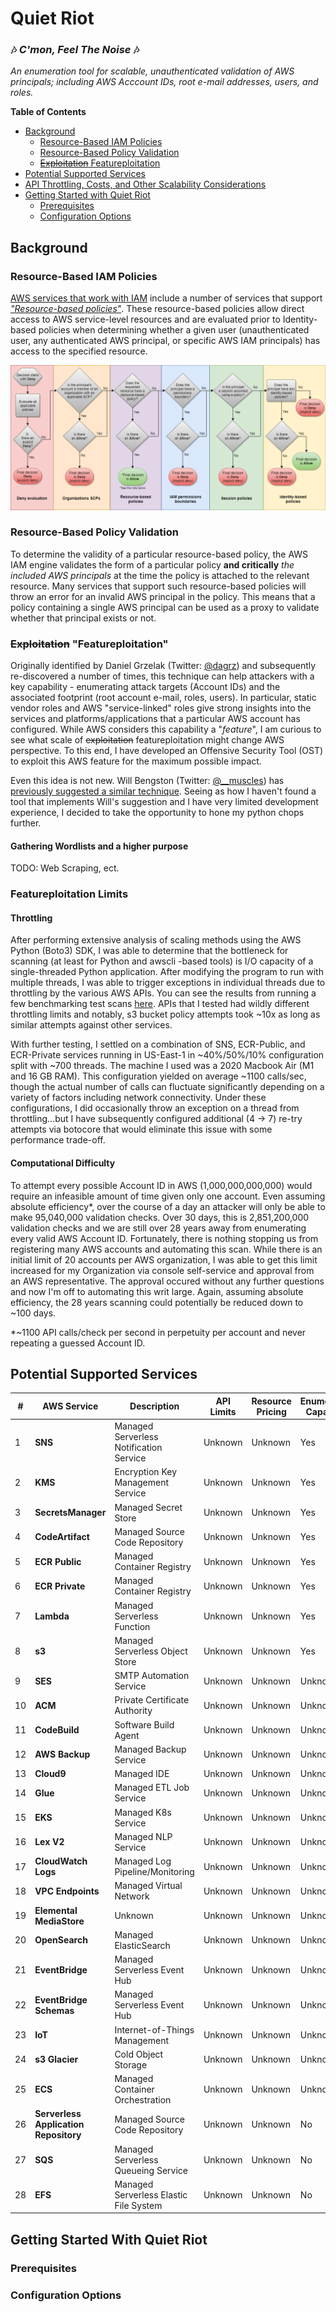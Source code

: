 # Quiet Riot 
### :notes: *C'mon, Feel The Noise* :notes:
  
_An enumeration tool for scalable, unauthenticated validation of AWS principals; including AWS Acccount IDs, root e-mail addresses, users, and roles._

**Table of Contents**
- [Background](#Background)
    - [Resource-Based IAM Policies](#Resource-Based-IAM-Policies) 
    - [Resource-Based Policy Validation](#Resource-Based-Policy-Validation)
    - [~~Exploitation~~ Featureploitation](#Exploitation) 
- [Potential Supported Services](#Potential-Supported-Services)
- [API Throttling, Costs, and Other Scalability Considerations](#API-Throttling-Costs-and-Other-Scalability-Considerations)
- [Getting Started with Quiet Riot](#Getting-Started-with-Quiet-Riot)
    - [Prerequisites](#Prerequisites)
    - [Configuration Options](#Configuration-Options)

## Background

### Resource-Based IAM Policies
[AWS services that work with IAM](https://docs.aws.amazon.com/IAM/latest/UserGuide/reference_aws-services-that-work-with-iam.html) include a number of services that support [_"Resource-based policies"_](https://docs.aws.amazon.com/IAM/latest/UserGuide/access_policies_identity-vs-resource.html). These resource-based policies allow direct access to AWS service-level resources and are evaluated prior to Identity-based policies when determining whether a given user (unauthenticated user, any authenticated AWS principal, or specific AWS IAM principals) has access to the specified resource. 

![AWS IAM Policy Evaluation Logic](./static/PolicyEvaluationHorizontal.png)
  
### Resource-Based Policy Validation
To determine the validity of a particular resource-based policy, the AWS IAM engine validates the form of a particular policy **and critically** _the included AWS principals_ at the time the policy is attached to the relevant resource. Many services that support such resource-based policies will throw an error for an invalid AWS principal in the policy. This means that a policy containing a single AWS principal can be used as a proxy to validate whether that principal exists or not.

### ~~Exploitation~~ "Featureploitation"
Originally identified by Daniel Grzelak (Twitter: [@dagrz](https://twitter.com/dagrz)) and subsequently re-discovered a number of times, this technique can help attackers with a key capability - enumerating attack targets (Account IDs) and the associated footprint (root account e-mail, roles, users). In particular, static vendor roles and AWS "service-linked" roles give strong insights into the services and platforms/applications that a particular AWS account has configured. While AWS considers this capability a "_feature_", I am curious to see what scale of ~~exploitation~~ featureploitation might change AWS perspective. To this end, I have developed an Offensive Security Tool (OST) to exploit this AWS feature for the maximum possible impact. 

Even this idea is not new. Will Bengston (Twitter: [@__muscles](https://twitter.com/__muscles)) has [previously suggested a similar technique](https://twitter.com/__muscles/status/1433255950358618117?s=20). Seeing as how I haven't found a tool that implements Will's suggestion and I have very limited development experience, I decided to take the opportunity to hone my python chops further.  

#### Gathering Wordlists and a higher purpose
TODO: Web Scraping, ect.

### Featureploitation Limits
#### Throttling
After performing extensive analysis of scaling methods using the AWS Python (Boto3) SDK, I was able to determine that the bottleneck for scanning (at least for Python and awscli -based tools) is I/O capacity of a single-threaded Python application. After modifying the program to run with multiple threads, I was able to trigger exceptions in individual threads due to throttling by the various AWS APIs. You can see the results from running a few benchmarking test scans [here](./results/scan-run-statistics.txt). APIs that I tested had wildly different throttling limits and notably, s3 bucket policy attempts took ~10x as long as similar attempts against other services.

With further testing, I settled on a combination of SNS, ECR-Public, and ECR-Private services running in US-East-1 in ~40%/50%/10% configuration split with ~700 threads. The machine I used was a 2020 Macbook Air (M1 and 16 GB RAM). This configuration yielded on average ~1100 calls/sec, though the actual number of calls can fluctuate significantly depending on a variety of factors including network connectivity. Under these configurations, I did occasionally throw an exception on a thread from throttling...but I have subsequently configured additional (4 -> 7) re-try attempts via botocore that would eliminate this issue with some performance trade-off.

#### Computational Difficulty
To attempt every possible Account ID in AWS (1,000,000,000,000) would require an infeasible amount of time given only one account. Even assuming absolute efficiency*, over the course of a day an attacker will only be able to make 95,040,000 validation checks. Over 30 days, this is 2,851,200,000 validation checks and we are still over 28 years away from enumerating every valid AWS Account ID. Fortunately, there is nothing stopping us from registering many AWS accounts and automating this scan. While there is an initial limit of 20 accounts per AWS organization, I was able to get this limit increased for my Organization via console self-service and approval from an AWS representative. The approval occured without any further questions and now I'm off to automating this writ large. Again, assuming absolute efficiency, the 28 years scanning could potentially be reduced down to ~100 days.

*~1100 API calls/check per second in perpetuity per account and never repeating a guessed Account ID.

## Potential Supported Services

| # | AWS Service | Description | API Limits | Resource Pricing | Enumeration Capability |
| --- | ----------- | ----------- | --------------- |--------------- | ---------- |
| 1 | __SNS__ | Managed Serverless Notification Service | Unknown | Unknown | Yes |
| 2 | __KMS__ | Encryption Key Management Service | Unknown | Unknown | Yes |
| 3 | __SecretsManager__ | Managed Secret Store | Unknown | Unknown | Yes |
| 4 | __CodeArtifact__ | Managed Source Code Repository | Unknown | Unknown | Yes |
| 5 | __ECR Public__ | Managed Container Registry | Unknown | Unknown | Yes |
| 6 | __ECR Private__ | Managed Container Registry | Unknown | Unknown | Yes |
| 7 | __Lambda__ | Managed Serverless Function | Unknown | Unknown | Yes |
| 8 | __s3__ | Managed Serverless Object Store | Unknown | Unknown | Yes |
| 9 | __SES__ | SMTP Automation Service | Unknown | Unknown | Unknown |
| 10 | __ACM__ | Private Certificate Authority | Unknown | Unknown | Unknown |
| 11 | __CodeBuild__ | Software Build Agent | Unknown | Unknown | Unknown |
| 12 | __AWS Backup__ | Managed Backup Service | Unknown | Unknown | Unknown |
| 13 | __Cloud9__ | Managed IDE | Unknown | Unknown | Unknown |
| 14 | __Glue__ | Managed ETL Job Service | Unknown | Unknown | Unknown |
| 15 | __EKS__ | Managed K8s Service | Unknown | Unknown | Unknown |
| 16 | __Lex V2__ | Managed NLP Service | Unknown | Unknown | Unknown |
| 17 | __CloudWatch Logs__ | Managed Log Pipeline/Monitoring | Unknown | Unknown | Unknown |
| 18 | __VPC Endpoints__ | Managed Virtual Network | Unknown | Unknown | Unknown |
| 19 | __Elemental MediaStore__ | Unknown | Unknown | Unknown | Unknown |
| 20 | __OpenSearch__ | Managed ElasticSearch | Unknown | Unknown | Unknown |
| 21 | __EventBridge__ | Managed Serverless Event Hub | Unknown | Unknown | Unknown |
| 22 | __EventBridge Schemas__ | Managed Serverless Event Hub | Unknown | Unknown | Unknown |
| 23 | __IoT__ | Internet-of-Things Management | Unknown | Unknown | Unknown |
| 24 | __s3 Glacier__ | Cold Object Storage | Unknown | Unknown | Unknown |
| 25 | __ECS__ | Managed Container Orchestration | Unknown | Unknown | Unknown |
| 26 | __Serverless Application Repository__ | Managed Source Code Repository | Unknown | Unknown | No |
| 27 | __SQS__ | Managed Serverless Queueing Service | Unknown | Unknown | No |
| 28 | __EFS__ | Managed Serverless Elastic File System | Unknown | Unknown | No |

## Getting Started With Quiet Riot
### Prerequisites
### Configuration Options